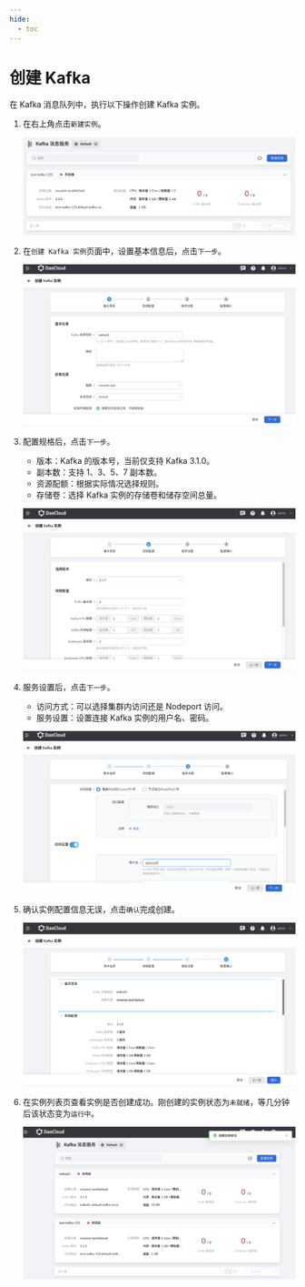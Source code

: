 ```yaml
---
hide:
  - toc
---
```


# 创建 Kafka

在 Kafka 消息队列中，执行以下操作创建 Kafka 实例。

1. 在右上角点击`新建实例`。

    ![](../images/create01.png)

2. 在`创建 Kafka 实例`页面中，设置基本信息后，点击`下一步`。

    ![](../images/create02.png)

3. 配置规格后，点击`下一步`。

    - 版本：Kafka 的版本号，当前仅支持 Kafka 3.1.0。
    - 副本数：支持 1、3、5、7 副本数。
    - 资源配额：根据实际情况选择规则。
    - 存储卷：选择 Kafka 实例的存储卷和储存空间总量。

    ![](../images/create03.png)

4. 服务设置后，点击`下一步`。

    - 访问方式：可以选择集群内访问还是 Nodeport 访问。
    - 服务设置：设置连接 Kafka 实例的用户名、密码。
    
    ![](../images/create04.png)

5. 确认实例配置信息无误，点击`确认`完成创建。

    ![](../images/create05.png)

6. 在实例列表页查看实例是否创建成功。刚创建的实例状态为`未就绪`，等几分钟后该状态变为`运行中`。

    ![](../images/create06.png)
